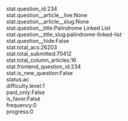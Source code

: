 stat.question_id:234  
stat.question__article__live:None  
stat.question__article__slug:None  
stat.question__title:Palindrome Linked List  
stat.question__title_slug:palindrome-linked-list  
stat.question__hide:False  
stat.total_acs:26203  
stat.total_submitted:70412  
stat.total_column_articles:16  
stat.frontend_question_id:234  
stat.is_new_question:False  
status:ac  
difficulty.level:1  
paid_only:False  
is_favor:False  
frequency:0  
progress:0  
